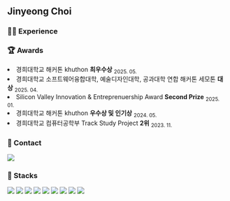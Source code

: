 ## Jinyeong Choi

<!-- <img src="https://img.shields.io/badge/표시될 이름-색상?style=for-the-badge&logo=기술스택이름&logoColor=로고색상">
<img src="https://img.shields.io/badge/html5-E34F26?style=for-the-badge&logo=html5&logoColor=white"> -->

<!-- 뱃지에 링크 삽입
<a href="링크" target="_blank">
    <img src="https://img.shields.io/badge/tistory-000000?style=for-the-badge&logo=tistory&logoColor=white">
</a> -->

<div>
    <h3>🧑‍💻 Experience</h3>
    
</div>

<div>
    <h3>🏆 Awards</h3>
    <li>경희대학교 해커톤 khuthon <strong>최우수상</strong> <sub>2025. 05.</sub></li>
    <li>경희대학교 소프트웨어융합대학, 예술디자인대학, 공과대학 연합 해커톤 세모톤 <strong>대상</strong> <sub>2025. 04.</sub></li>
    <li>Silicon Valley Innovation & Entreprenuership Award <strong>Second Prize</strong> <sub>2025. 01.</sub></li>
    <li>경희대학교 해커톤 khuthon <strong>우수상 및 인기상</strong> <sub>2024. 05.</sub></li>
    <li>경희대학교 컴퓨터공학부 Track Study Project <strong>2위</strong> <sub>2023. 11.</sub></li>
</div>

<div>
    <h3>💌 Contact</h3>
    <a href="https://www.instagram.com/oiwlsdud/" target="_blank">
        <img src="https://img.shields.io/badge/instagram-FF0069?style=for-the-badge&logo=instagram&logoColor=white">
    </a>
</div>

<div>
<h3>🌱 Stacks</h3>
<img src="https://img.shields.io/badge/html5-E34F26?style=for-the-badge&logo=html5&logoColor=white">
<img src="https://img.shields.io/badge/css-1572B6?style=for-the-badge&logo=css3&logoColor=white">
<img src="https://img.shields.io/badge/javascript-F7DF1E?style=for-the-badge&logo=javascript&logoColor=black">
<img src="https://img.shields.io/badge/react-61DAFB?style=for-the-badge&logo=react&logoColor=black">
<img src="https://img.shields.io/badge/vite-646CFF?style=for-the-badge&logo=vite&logoColor=white">
<img src="https://img.shields.io/badge/flutter-02569B?style=for-the-badge&logo=flutter&logoColor=white">
<img src="https://img.shields.io/badge/python-3776AB?style=for-the-badge&logo=python&logoColor=white">
<img src="https://img.shields.io/badge/c++-00599C?style=for-the-badge&logo=c++&logoColor=white">
<img src="https://img.shields.io/badge/git-F05032?style=for-the-badge&logo=git&logoColor=white">
</div>

<!--
**choiwlsd/choiwlsd** is a ✨ _special_ ✨ repository because its `README.md` (this file) appears on your GitHub profile.

Here are some ideas to get you started:

- 🔭 I’m currently working on ...
- 🌱 I’m currently learning ...
- 👯 I’m looking to collaborate on ...
- 🤔 I’m looking for help with ...
- 💬 Ask me about ...
- 📫 How to reach me: ...
- 😄 Pronouns: ...
- ⚡ Fun fact: ...
-->
